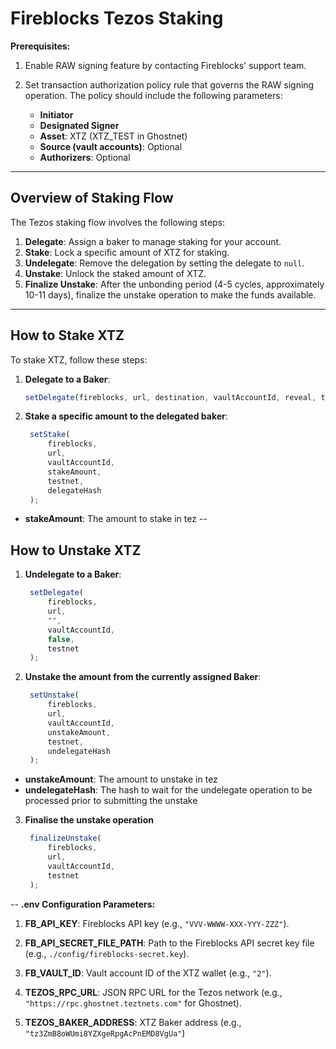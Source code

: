 # Fireblocks Tezos Staking

**Prerequisites:** 

1. Enable RAW signing feature by contacting Fireblocks' support team.

2. Set transaction authorization policy rule that governs the RAW signing operation. The policy should include the following parameters:
    - **Initiator**
    - **Designated Signer**
    - **Asset**: XTZ (XTZ_TEST in Ghostnet)
    - **Source (vault accounts)**: Optional
    - **Authorizers**: Optional

---

## Overview of Staking Flow

The Tezos staking flow involves the following steps:

1. **Delegate**: Assign a baker to manage staking for your account.
2. **Stake**: Lock a specific amount of XTZ for staking.
3. **Undelegate**: Remove the delegation by setting the delegate to `null`.
4. **Unstake**: Unlock the staked amount of XTZ.
5. **Finalize Unstake**: After the unbonding period (4-5 cycles, approximately 10-11 days), finalize the unstake operation to make the funds available.

---

## How to Stake XTZ

To stake XTZ, follow these steps:

1. **Delegate to a Baker**:
   ```typescript
   setDelegate(fireblocks, url, destination, vaultAccountId, reveal, testnet);


2. **Stake a specific amount to the delegated baker**:
   ```typescript
    setStake(
        fireblocks, 
        url, 
        vaultAccountId, 
        stakeAmount, 
        testnet, 
        delegateHash
    );

- **stakeAmount**: The amount to stake in tez 
--

## How to Unstake XTZ

1. **Undelegate to a Baker**:
   ```typescript
    setDelegate(
        fireblocks, 
        url, 
        "", 
        vaultAccountId, 
        false, 
        testnet
    );

2. **Unstake the amount from the currently assigned Baker**:
   ```typescript
    setUnstake(
        fireblocks, 
        url, 
        vaultAccountId, 
        unstakeAmount, 
        testnet, 
        undelegateHash
    );

- **unstakeAmount**: The amount to unstake in tez 
- **undelegateHash**: The hash to wait for the undelegate operation to be processed prior to submitting the unstake

3. **Finalise the unstake operation**
   ```typescript
    finalizeUnstake(
        fireblocks, 
        url, 
        vaultAccountId, 
        testnet
    );

--
**.env Configuration Parameters:**

1. **FB_API_KEY**: Fireblocks API key (e.g., `"VVV-WWWW-XXX-YYY-ZZZ"`).

2. **FB_API_SECRET_FILE_PATH**: Path to the Fireblocks API secret key file (e.g., `./config/fireblocks-secret.key`).

3. **FB_VAULT_ID**: Vault account ID of the XTZ wallet (e.g., `"2"`).

4. **TEZOS_RPC_URL**: JSON RPC URL for the Tezos network (e.g., `"https://rpc.ghostnet.teztnets.com"` for Ghostnet).

5. **TEZOS_BAKER_ADDRESS**: XTZ Baker address (e.g., `"tz3ZmB8oWUmi8YZXgeRpgAcPnEMD8VgUa"`)